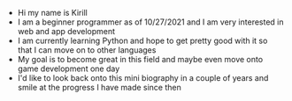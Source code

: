 - Hi my name is Kirill
- I am a beginner programmer as of 10/27/2021 and I am very interested in web and app development
- I am currently learning Python and hope to get pretty good with it so that I can move on to other languages
- My goal is to become great in this field and maybe even move onto game development one day
- I'd like to look back onto this mini biography in a couple of years and smile at the progress I have made since then

<!---
Karbutov00/Karbutov00 is a ✨ special ✨ repository because its `README.md` (this file) appears on your GitHub profile.
You can click the Preview link to take a look at your changes.
--->
